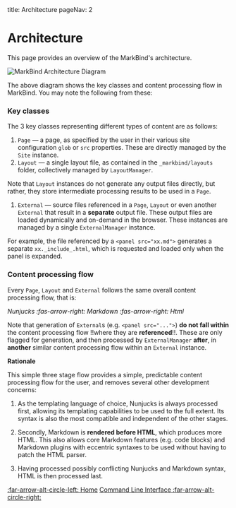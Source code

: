 <frontmatter>
  title: Architecture
  pageNav: 2
</frontmatter>

# Architecture

<div class="lead mb-5">

This page provides an overview of the MarkBind's architecture.
</div>

![MarkBind Architecture Diagram]({{baseUrl}}/diagrams/architecture.png)

The above diagram shows the key classes and <popover content="The content processing flow acts on a **single** source file (`.md` / `.html`), generating output files or intermediate processing results depending on the content type.">content processing flow</popover> in MarkBind. You may note the following from these:

### Key classes

The 3 key classes representing different types of content are as follows:

1. `Page` — a page, as specified by the user in their various site configuration `glob` or `src` properties. These are directly managed by the `Site` instance.
1. `Layout` — a single layout file, as contained in the `_markbind/layouts` folder, collectively managed by `LayoutManager`.

<box type="tip" seamless>

Note that `Layout` instances do not generate any output files directly, but rather, they store intermediate processing results to be used in a `Page`.
</box>

1. `External` — source files referenced in a `Page`, `Layout` or even another `External` that result in a <tooltip content="hence the class naming `External`">**separate**</tooltip> output file. These output files are loaded dynamically and on-demand in the browser. These instances are managed by a single `ExternalManager` instance.

<box type="info" seamless>

For example, the file referenced by a `<panel src="xx.md">` generates a separate `xx._include_.html`, which is requested and loaded only when the panel is expanded.
</box>

### Content processing flow

Every `Page`, `Layout` and `External` follows the same overall content processing flow, that is:

_Nunjucks :fas-arrow-right: Markdown :fas-arrow-right: Html_

<box type="info" seamless>

Note that generation of `External`s (e.g. `<panel src="...">`) **do not fall within** the content processing flow !!where they are **referenced**!!.
These are only flagged for generation, and then processed by `ExternalManager` **after**, in **another** similar content processing flow within an `External` instance.
</box>

****Rationale****

This simple three stage flow provides a simple, predictable content processing flow for the user, and removes several other development concerns:

1. As the templating language of choice, Nunjucks is always processed first, allowing its templating capabilities to be used to the full extent.
Its syntax is also the most compatible and independent of the other stages.

2. Secondly, Markdown is **rendered before HTML**, which produces more HTML. This also allows core Markdown features (e.g. code blocks) and Markdown plugins with eccentric syntaxes to be used without having to patch the HTML parser.

3. Having processed possibly conflicting Nunjucks and Markdown syntax, HTML is then processed last.


<div class="clearfix">
  <span class="float-start"><a class="btn btn-light" href="{{ baseUrl }}/index.html"><md>:far-arrow-alt-circle-left: Home</md></a>
  </span>
  <span class="float-end"><a class="btn btn-light" href="./cli.html">
    <md> Command Line Interface :far-arrow-alt-circle-right: </md>
    </a>
  </span>
</div>

<br>
